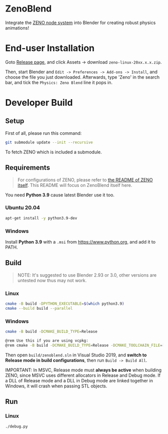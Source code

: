 # ZenoBlend

Integrate the [ZENO node system](https://github.com/zenustech/zeno) into Blender for creating robust physics animations!

# End-user Installation

Goto [Release page](https://github.com/zenustech/zenoblend/releases), and click Assets -> download `zeno-linux-20xx.x.x.zip`.

Then, start Blender and `Edit -> Preferences -> Add-ons -> Install`, and choose the file you just downloaded.
Afterwards, type 'Zeno' in the search bar, and tick the `Physics: Zeno Blend` line it pops in.

# Developer Build

## Setup

First of all, please run this command:
```bash
git submodule update --init --recursive
```
To fetch ZENO which is included a submodule.

## Requirements

> For configurations of ZENO, please refer to [the README of ZENO itself](https://github.com/zenustech/zeno/blob/master/README.md).
> This README will focus on ZenoBlend itself here.

You need **Python 3.9** cause latest Blender use it too.

### Ubuntu 20.04

```bash
apt-get install -y python3.9-dev
```

### Windows

Install **Python 3.9** with a `.msi` from https://www.python.org, and add it to PATH.

## Build

> NOTE: It's suggested to use Blender 2.93 or 3.0, other versions are untested now thus may not work.

### Linux

```bash
cmake -B build -DPYTHON_EXECUTABLE=$(which python3.9)
cmake --build build --parallel
```

### Windows

```bash
cmake -B build -DCMAKE_BUILD_TYPE=Release

@rem Use this if you are using vcpkg:
@rem cmake -B build -DCMAKE_BUILD_TYPE=Release -DCMAKE_TOOLCHAIN_FILE=[path to vcpkg]/scripts/buildsystems/vcpkg.cmake
```

Then open ```build/zenoblend.sln``` in Visual Studio 2019, and **switch to Release mode in build configurations**, then run `Build -> Build All`.

IMPORTANT: In MSVC, Release mode must **always be active** when building ZENO, since MSVC uses different allocators in Release and Debug mode. If a DLL of Release mode and a DLL in Debug mode are linked together in Windows, it will crash when passing STL objects.

## Run

### Linux

```bash
./debug.py
```
